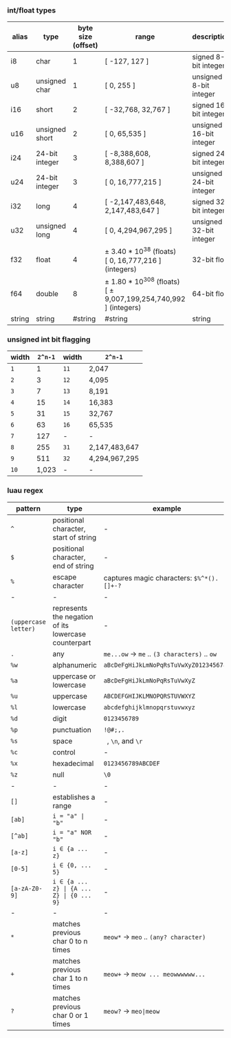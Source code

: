 ### int/float types

|alias|type|byte size (offset)|range|description|
|-|-|-|-|-|
|i8|char|1|[ -127, 127 ]|signed 8-bit integer|
|u8|unsigned char|1|[ 0, 255 ]|unsigned 8-bit integer|
|i16|short|2|[ -32,768, 32,767 ]|signed 16-bit integer|
|u16|unsigned short|2|[ 0, 65,535 ]|unsigned 16-bit integer|
|i24|24-bit integer|3|[ -8,388,608, 8,388,607 ]|signed 24-bit integer|
|u24|24-bit integer|3|[ 0, 16,777,215 ]|unsigned 24-bit integer|
|i32|long|4|[ -2,147,483,648, 2,147,483,647 ]|signed 32-bit integer|
|u32|unsigned long|4|[ 0, 4,294,967,295 ]|unsigned 32-bit integer|
|f32|float|4|± 3.40 * 10<sup>38</sup> (floats)<br>[ 0, 16,777,216 ] (integers)|32-bit float|
|f64|double|8|± 1.80 * 10<sup>308</sup> (floats)<br>[ ± 9,007,199,254,740,992 ] (integers)|64-bit float|
|string|string|#string|#string|string|

### unsigned int bit flagging

|width|`2^n-1`|width|`2^n-1`|
|-|-|-|-|
|`1`|1|`11`|2,047|
|`2`|3|`12`|4,095|
|`3`|7|`13`|8,191|
|`4`|15|`14`|16,383|
|`5`|31|`15`|32,767|
|`6`|63|`16`|65,535|
|`7`|127|-|-|
|`8`|255|`31`|2,147,483,647|
|`9`|511|`32`|4,294,967,295|
|`10`|1,023|-|-|

### luau regex

|pattern|type|example|
|-|-|-|
|`^`|positional character, start of string|-|
|`$`|positional character, end of string|-|
|`%`|escape character|captures magic characters: `$%^*().[]+-?`|
|-|-|-|
|`(uppercase letter)`|represents the negation of its lowercase counterpart|-|
|`.`|any|`me...ow` -> `me` .. `(3 characters)` .. `ow`|
|`%w`|alphanumeric|`aBcDeFgHiJkLmNoPqRsTuVwXyZ0123456789`|
|`%a`|uppercase or lowercase|`aBcDeFgHiJkLmNoPqRsTuVwXyZ`|
|`%u`|uppercase|`ABCDEFGHIJKLMNOPQRSTUVWXYZ`|
|`%l`|lowercase|`abcdefghijklmnopqrstuvwxyz`|
|`%d`|digit|`0123456789`|
|`%p`|punctuation|`!@#;,.`|
|`%s`|space|` `, `\n`, and `\r`|
|`%c`|control|-|
|`%x`|hexadecimal|`0123456789ABCDEF`|
|`%z`|null|`\0`|
|-|-|-|
|`[]`|establishes a range|-|
|`[ab]`|`i = "a" \| "b"`|-|
|`[^ab]`|`i = "a" NOR "b"`|-|
|`[a-z]`|`i ∈ {a ... z}`|-|
|`[0-5]`|`i ∈ {0, ... 5}`|-|
|`[a-zA-Z0-9]`|`i ∈ {a ... z} \| {A ... Z} \| {0 ... 9}`|-|
|-|-|-|
|`*`|matches previous char 0 to n times|`meow*` -> `meo` .. `(any? character)`|
|`+`|matches previous char 1 to n times|`meow+` -> `meow ... meowwwwww...`|
|`?`|matches previous char 0 or 1 times|`meow?` -> `meo\|meow`|